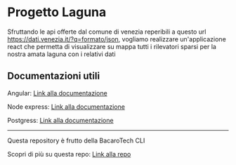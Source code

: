 
# Progetto Laguna
Sfruttando le api offerte dal comune di venezia reperibili a questo url https://dati.venezia.it/?q=formato/json, vogliamo realizzare un'applicazione react che permetta di visualizzare su mappa tutti i rilevatori sparsi per la nostra amata laguna con i relativi dati

## Documentazioni utili

Angular: [Link alla documentazione](https://v15.angular.io/docs)

Node express: [Link alla documentazione](https://nodejs.org/docs/latest/api/)

Postgress: [Link alla documentazione](https://node-postgres.com/)

---

Questa repository è frutto della BacaroTech CLI

Scopri di più su questa repo: [Link alla repo](https://github.com/BacaroTech/blueprint-bacaro-architecture)